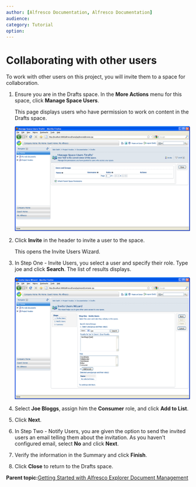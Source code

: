 ```yaml
---
author: [Alfresco Documentation, Alfresco Documentation]
audience: 
category: Tutorial
option: 
---
```


# Collaborating with other users

To work with other users on this project, you will invite them to a space for collaboration.

1.  Ensure you are in the Drafts space. In the **More Actions** menu for this space, click **Manage Space Users**.

    This page displays users who have permission to work on content in the Drafts space.

    ![Manage the users of a space](../images/im-userlist.png)

2.  Click **Invite** in the header to invite a user to the space.

    This opens the Invite Users Wizard.

3.  In Step One - Invite Users, you select a user and specify their role. Type joe and click **Search**. The list of results displays.

    ![Invite Users Wizard: Step One](../images/im-inviteusers.png)

4.  Select **Joe Bloggs**, assign him the **Consumer** role, and click **Add to List**.

5.  Click **Next**.

6.  In Step Two - Notify Users, you are given the option to send the invited users an email telling them about the invitation. As you haven't configured email, select **No** and click **Next**.

7.  Verify the information in the Summary and click **Finish**.

8.  Click **Close** to return to the Drafts space.


**Parent topic:**[Getting Started with Alfresco Explorer Document Management](../concepts/cgs-intro.md)

